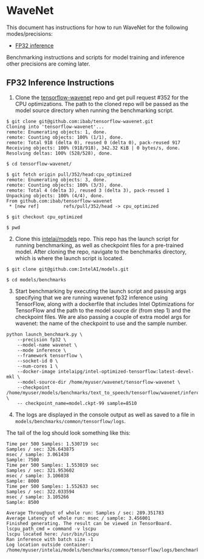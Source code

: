 # WaveNet

This document has instructions for how to run WaveNet for the following
modes/precisions:
* [FP32 inference](#fp32-inference-instructions)

Benchmarking instructions and scripts for model training and inference
other precisions are coming later.

## FP32 Inference Instructions

1. Clone the [tensorflow-wavenet](https://github.com/ibab/tensorflow-wavenet)
repo and get pull request #352 for the CPU optimizations.  The path to
the cloned repo will be passed as the model source directory when
running the benchmarking script.

```
$ git clone git@github.com:ibab/tensorflow-wavenet.git
Cloning into 'tensorflow-wavenet'...
remote: Enumerating objects: 1, done.
remote: Counting objects: 100% (1/1), done.
remote: Total 918 (delta 0), reused 0 (delta 0), pack-reused 917
Receiving objects: 100% (918/918), 342.32 KiB | 0 bytes/s, done.
Resolving deltas: 100% (528/528), done.

$ cd tensorflow-wavenet/

$ git fetch origin pull/352/head:cpu_optimized
remote: Enumerating objects: 3, done.
remote: Counting objects: 100% (3/3), done.
remote: Total 4 (delta 3), reused 3 (delta 3), pack-reused 1
Unpacking objects: 100% (4/4), done.
From github.com:ibab/tensorflow-wavenet
 * [new ref]         refs/pull/352/head -> cpu_optimized

$ git checkout cpu_optimized

$ pwd
```

2. Clone this [intelai/models](https://github.com/intelai/models) repo.
This repo has the launch script for running benchmarking, as well as
checkpoint files for a pre-trained model.  After cloning the repo,
navigate to the benchmarks directory, which is where the launch script
is located.

```
$ git clone git@github.com:IntelAI/models.git

$ cd models/benchmarks
```

3. Start benchmarking by executing the launch script and passing args
specifying that we are running wavenet fp32 inference using TensorFlow,
along with a dockerfile that includes Intel Optimizations for TensorFlow
and the path to the model source dir (from step 1) and the checkpoint
files.  We are also passing a couple of extra model args for wavenet:
the name of the checkpoint to use and the sample number.

```
python launch_benchmark.py \
    --precision fp32 \
    --model-name wavenet \
    --mode inference \
    --framework tensorflow \
    --socket-id 0 \
    --num-cores 1 \
    --docker-image intelaipg/intel-optimized-tensorflow:latest-devel-mkl \
    --model-source-dir /home/myuser/wavenet/tensorflow-wavenet \
    --checkpoint /home/myuser/models/benchmarks/text_to_speech/tensorflow/wavenet/inference/fp32/checkpoints \
    -- checkpoint_name=model.ckpt-99 sample=8510
```

4.  The logs are displayed in the console output as well as saved to a
file in `models/benchmarks/common/tensorflow/logs`.

The tail of the log should look something like this:

```
Time per 500 Samples: 1.530719 sec
Samples / sec: 326.643875
msec / sample: 3.061438
Sample: 7500
Time per 500 Samples: 1.553019 sec
Samples / sec: 321.953602
msec / sample: 3.106038
Sample: 8000
Time per 500 Samples: 1.552633 sec
Samples / sec: 322.033594
msec / sample: 3.105266
Sample: 8500

Average Throughput of whole run: Samples / sec: 289.351783
Average Latency of whole run: msec / sample: 3.456001
Finished generating. The result can be viewed in TensorBoard.
lscpu_path_cmd = command -v lscpu
lscpu located here: /usr/bin/lscpu
Ran inference with batch size -1
Log location outside container: /home/myuser/intelai/models/benchmarks/common/tensorflow/logs/benchmark_wavenet_inference_fp32_20190105_015022.log
```
